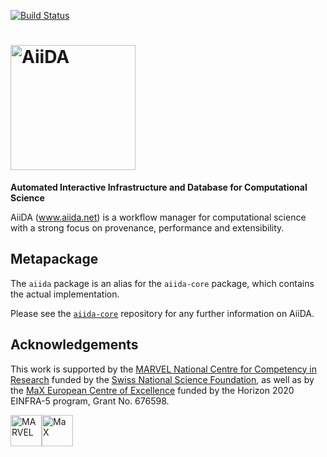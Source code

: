[![Build Status](https://travis-ci.org/aiidateam/aiida-metapkg.svg?branch=master)](https://travis-ci.org/aiidateam/aiida-metapkg)

# <img src="logos/AiiDA_transparent_logo.png" alt="AiiDA" width=200/>

**Automated Interactive Infrastructure and Database for Computational
Science**

AiiDA (www.aiida.net) is a workflow manager for computational science with a strong focus on provenance, performance and extensibility.

## Metapackage

The `aiida` package is an alias for the `aiida-core` package, which contains the actual implementation.

Please see the  [`aiida-core`](https://github.com/aiidateam/aiida-core) repository for any further information on AiiDA.

## Acknowledgements

This work is supported by the [MARVEL National Centre for Competency in
Research](<http://nccr-marvel.ch>) funded by the [Swiss National
Science Foundation](<http://www.snf.ch/en>), as well as by the [MaX
European Centre of Excellence](<http://www.max-centre.eu/>) funded by
the Horizon 2020 EINFRA-5 program, Grant No. 676598.

<img src="logos/MARVEL.png" alt="MARVEL" height="50"/><img src="logos/MaX.png" alt="MaX" height="50"/>
